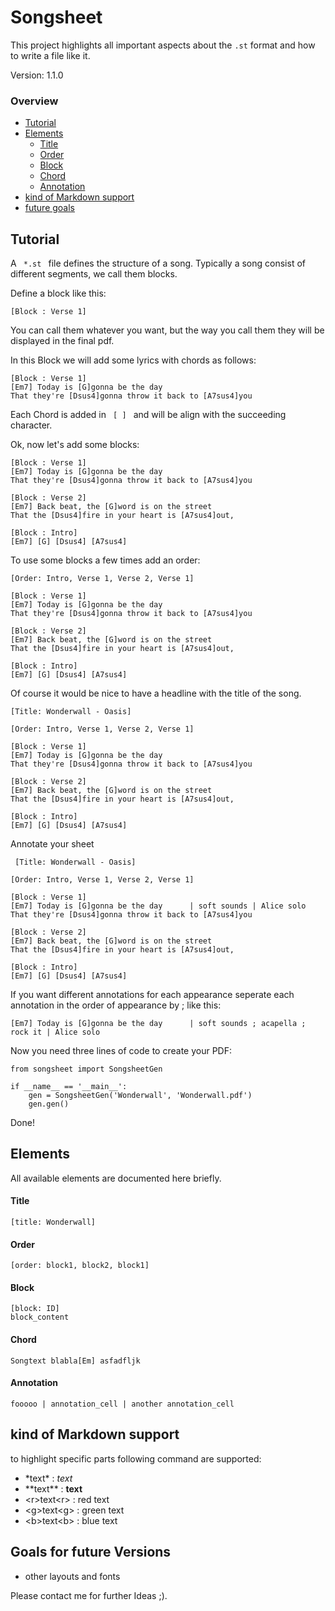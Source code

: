 # Songsheet
This project highlights all important aspects about the <code>.st</code> format and how to write a file like it.

Version: 1.1.0
 
### Overview
- [Tutorial](#tut)
- [Elements](#elem)
    - [Title](#title)
    - [Order](#order)
    - [Block](#block)
    - [Chord](#chord)
    - [Annotation](#ann)
- [kind of Markdown support](#mark)
- [future goals](#future)
<a name="tut"></a>

## Tutorial
A <code> *.st </code> file defines the structure of a song. Typically a song consist of different 
segments, we call them blocks.

Define a block like this:
    
    [Block : Verse 1]
    
You can call them whatever you want, but the way you call them they will be displayed in the final pdf.

In this Block we will add some lyrics with chords as follows:

    [Block : Verse 1]
    [Em7] Today is [G]gonna be the day
    That they're [Dsus4]gonna throw it back to [A7sus4]you

Each Chord is added in <code> [ ] </code> and will be align with the succeeding character.

Ok, now let's add some blocks:

    [Block : Verse 1]
    [Em7] Today is [G]gonna be the day
    That they're [Dsus4]gonna throw it back to [A7sus4]you
        
    [Block : Verse 2]
    [Em7] Back beat, the [G]word is on the street
    That the [Dsus4]fire in your heart is [A7sus4]out,
        
    [Block : Intro]
    [Em7] [G] [Dsus4] [A7sus4]
    
To use some blocks a few times add an order:
 
    [Order: Intro, Verse 1, Verse 2, Verse 1]
        
    [Block : Verse 1]
    [Em7] Today is [G]gonna be the day
    That they're [Dsus4]gonna throw it back to [A7sus4]you
        
    [Block : Verse 2]
    [Em7] Back beat, the [G]word is on the street
    That the [Dsus4]fire in your heart is [A7sus4]out,
        
    [Block : Intro]
    [Em7] [G] [Dsus4] [A7sus4]
 
 Of course it would be nice to have a headline with the title of the song.
 
    [Title: Wonderwall - Oasis]
        
    [Order: Intro, Verse 1, Verse 2, Verse 1]
        
    [Block : Verse 1]
    [Em7] Today is [G]gonna be the day
    That they're [Dsus4]gonna throw it back to [A7sus4]you
        
    [Block : Verse 2]
    [Em7] Back beat, the [G]word is on the street
    That the [Dsus4]fire in your heart is [A7sus4]out,
        
    [Block : Intro]
    [Em7] [G] [Dsus4] [A7sus4]
    
 Annotate your sheet
 
     [Title: Wonderwall - Oasis]
        
    [Order: Intro, Verse 1, Verse 2, Verse 1]
        
    [Block : Verse 1]
    [Em7] Today is [G]gonna be the day      | soft sounds | Alice solo
    That they're [Dsus4]gonna throw it back to [A7sus4]you
        
    [Block : Verse 2]
    [Em7] Back beat, the [G]word is on the street
    That the [Dsus4]fire in your heart is [A7sus4]out,
        
    [Block : Intro]
    [Em7] [G] [Dsus4] [A7sus4]

 If you want different annotations for each appearance seperate each annotation in the order of appearance by ; like
 this:

    [Em7] Today is [G]gonna be the day      | soft sounds ; acapella ; rock it | Alice solo

 Now you need three lines of code to create your PDF:
 
    from songsheet import SongsheetGen
    
    if __name__ == '__main__':
        gen = SongsheetGen('Wonderwall', 'Wonderwall.pdf')
        gen.gen()
        
 Done!
 <a name="elem"></a>
 
 
## Elements
 
 All available elements are documented here briefly.
 <a name="title"></a>
 
 
#### Title
    
    [title: Wonderwall]
 <a name="order"></a>
 
 
#### Order
    
    [order: block1, block2, block1]
 <a name="block"></a>
 
 
#### Block
    
    [block: ID]
    block_content
 <a name="chord"></a>
 
#### Chord
    
    Songtext blabla[Em] asfadfljk
 <a name="ann"></a>
 
#### Annotation
    
    fooooo | annotation_cell | another annotation_cell
 <a name="mark"></a>
 
 
 ## kind of Markdown support
 
 to highlight specific parts following command are supported:
 
 - \*text\* : *text*
 - \*\*text\*\* : **text**
 - \<r>text\<r> : red text
 - \<g>text\<g> : green text
 - \<b>text\<b> : blue text
 <a name="future"></a>
 
 ## Goals for future Versions
 
  - other layouts and fonts
  
  Please contact me for further Ideas ;).
  
